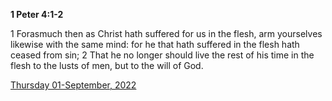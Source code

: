 **1 Peter 4:1-2**

1 Forasmuch then as Christ hath suffered for us in the flesh, arm yourselves likewise with the same mind: for he that hath suffered in the flesh hath ceased from sin; 2 That he no longer should live the rest of his time in the flesh to the lusts of men, but to the will of God.

[Thursday 01-September, 2022](https://t.me/s/daily_scripture)
